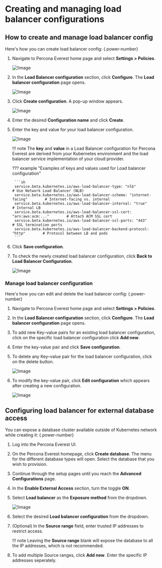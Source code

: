 # Creating and managing load balancer configurations


## How to create and manage load balancer config

Here's how you can create load balancer config:
{.power-number}

1.  Navigate to Percona Everest home page and select <i class="uil uil-cog"></i> **Settings > Policies**.

    ![!image](../images/policies_page.png)

2. In the **Load Balancer configuration** section, click **Configure**. The **Load balancer configuration** page opens.

    ![!image](../images/load_balancer_config_page.png)

3. Click **Create configuration**. A pop-up window appears.

    ![!image](../images/create_config_load_balancer.png)

4. Enter the desired **Configuration name** and click **Create**.

5. Enter the key and value for your load balancer configuration. 

    ![!image](../images/key_value_load_balancer.png)

    !!! note
        The **key** and **value** in a Load Balancer configuration for Percona Everest are derived from your Kubernetes environment and the load balancer service implementation of your cloud provider.

    ??? example "Examples of keys and values used for Load balancer configuration"

        ```sh
        service.beta.kubernetes.io/aws-load-balancer-type: "nlb"                    # Use Network Load Balancer (NLB)
        service.beta.kubernetes.io/aws-load-balancer-scheme: "internet-facing"        # Internet-facing vs. internal
        service.beta.kubernetes.io/aws-load-balancer-internal: "true"                   # Internal LB
        service.beta.kubernetes.io/aws-load-balancer-ssl-cert: "arn:aws:acm:..."        # Attach ACM SSL cert
        service.beta.kubernetes.io/aws-load-balancer-ssl-ports: "443"                   # SSL termination ports
        service.beta.kubernetes.io/aws-load-balancer-backend-protocol: "http"        # Protocol between LB and pods
        ```

6. Click **Save configuration**.

7. To check the newly created load balancer configuration, click **Back to Load Balancer Configuration**.

    ![!image](../images/new_created_load_balancer_configurations.png)

### Manage load balancer configuration

Here's how you can edit and delete the load balancer config:
{.power-number}

1.  Navigate to Percona Everest home page and select <i class="uil uil-cog"></i> **Settings > Policies**.

2. In the **Load Balancer configuration** section, click **Configure**. The **Load balancer configuration** page opens.

3. To add new Key–value pairs for an existing load balancer configuration, click on the specific load balancer configuration click **Add new**.


4. Enter the key-value pair and click **Save configuration**.

5. To delete any Key–value pair for the load balancer configuration, click on the delete button.

    ![!image](../images/delete_loadbalancer_configuration.png)

6. To modify the key-value pair, click **Edit configuration** which appears after creating a new configuration.

    ![!image](../images/edit_loadbalancer_configuration.png)


## Configuring load balancer for external database access

You can expose a database cluster available outside of Kubernetes network while creating it:
{.power-number}

1. Log into the Percona Everest UI.

2. On the Percona Everest homepage, click **Create database**. The menu for the different database types will open. Select the database that you wish to provision.

3. Continue through the setup pages until you reach the **Advanced Configurations** page.

4. In the **Enable External Access** section, turn the toggle **ON**. 

5. Select **Load balancer** as the **Exposure method** from the dropdown.

    ![!image](../images/exposure_method_loadbalancer.png)

6. Select the desired **Load balancer configuration** from the dropdown.

7. (Optional) In the **Source range** field, enter trusted IP addresses to restrict access.

    !!! note
        Leaving the **Source range** blank will expose the database to all the IP addresses, which is not recommended.

8. To add multiple Source ranges, click **Add new**. Enter the specific IP addresses seperately.





 







